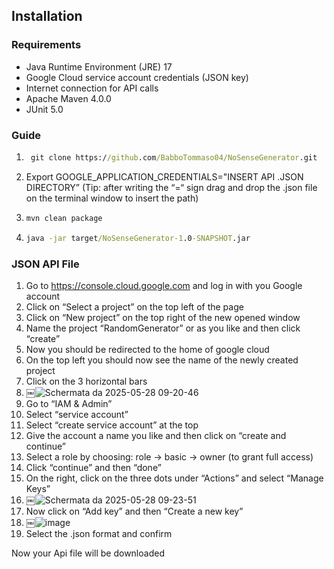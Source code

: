 
## Installation

### Requirements

- Java Runtime Environment (JRE) 17  
- Google Cloud service account credentials (JSON key)  
- Internet connection for API calls  
- Apache Maven 4.0.0
- JUnit 5.0

### Guide

1. ```cmd
    git clone https://github.com/BabboTommaso04/NoSenseGenerator.git
   ```
2. Export GOOGLE_APPLICATION_CREDENTIALS="INSERT API .JSON DIRECTORY” 
   (Tip: after writing the “=“ sign drag and drop the .json file on the terminal window to insert the path)
3. ```cmd
   mvn clean package
   ```
4. ```cmd
   java -jar target/NoSenseGenerator-1.0-SNAPSHOT.jar
   ```

### JSON API File

1. Go to https://console.cloud.google.com and log in with you Google account
2. Click on “Select a project” on the top left of the page
3. Click on “New project” on the top right of the new opened window
4. Name the project “RandomGenerator” or as you like and then click “create”
5. Now you should be redirected to the home of google cloud 
6. On the top left you should now see the name of the newly created project
7. Click on the 3 horizontal bars
8. ￼![Schermata da 2025-05-28 09-20-46](https://github.com/user-attachments/assets/ff83d6be-b6ba-4b6c-9a04-e8187a92be63)
9. Go to “IAM & Admin”
10. Select “service account”
11. Select “create service account” at the top
12. Give the account a name you like and then click on “create and continue”
13. Select a role by choosing: role -> basic -> owner (to grant full access)
14. Click “continue” and then “done”
15. On the right, click on the three dots under “Actions” and select “Manage Keys”
16. ￼![Schermata da 2025-05-28 09-23-51](https://github.com/user-attachments/assets/7de918ea-d5cd-4d67-b2fc-5d1094ebeca8)
17. Now click on “Add key” and then “Create a new key”
18. ￼![image](https://github.com/user-attachments/assets/285d69ee-d33f-4071-bc5f-0506429806b8)
19. Select the .json format and confirm

Now your Api file will be downloaded
